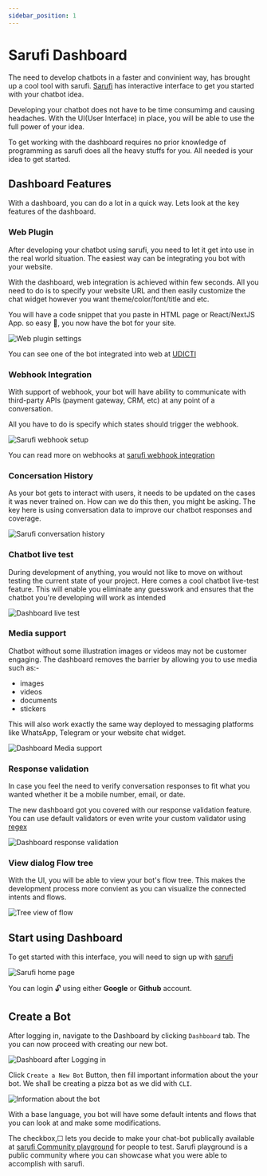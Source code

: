 ```yaml
---
sidebar_position: 1
---
```


# Sarufi Dashboard

The need to develop chatbots in a faster and convinient way, has brought up a cool tool with sarufi. [Sarufi](https://sarufi.io) has interactive interface to get you started with your chatbot idea.

Developing your chatbot does not have to be time consumimg and causing headaches. With the UI(User Interface) in place, you will be able to use the full power of your idea.

To get working with the dashboard requires no prior knowledge of programming as sarufi does all the heavy stuffs for you. All needed is your idea to get started.

## Dashboard Features

With a dashboard, you can do a lot in a quick way. Lets look at the key features of the dashboard.

### Web Plugin

After developing your chatbot using sarufi, you need to let it get into use in the real world situation. The easiest way can be integrating you bot with your website.

With the dashboard, web integration is achieved within few seconds. All you need to do is to specify your website URL and then easily customize the chat widget however you want  theme/color/font/title and etc.

You will have a code snippet that you paste in HTML page or React/NextJS App. so easy 🚀, you now have the bot for your site.

![Web plugin settings](/img/sarufi-web-plugin.png)

You can see one of the bot integrated into web at [UDICTI](https://udicti.udsm.ac.tz/)

### Webhook Integration

With support of webhook, your bot will have ability to communicate with third-party APIs (payment gateway, CRM, etc) at any point of a conversation.

All you have to do is specify which states should trigger the webhook.

![Sarufi webhook setup](/img/sarufi-webhook-setup.png)

You can read more on webhooks at [sarufi webhook integration](/docs/add-more-features/webhook-integration)

### Concersation History

As your bot gets to interact with users, it needs to be updated on the cases it was never trained on. How can we do this then, you might be asking. The key here is using conversation data to improve our chatbot responses and coverage.

![Sarufi conversation history](/img/sarufi-conversation-history.png)

### Chatbot live test

During development of anything, you would not like to move on without testing the current state of your project. Here comes a cool chatbot live-test feature. This will enable you eliminate any guesswork and ensures that the chatbot you're developing will work as intended

![Dashboard live test](/img/sarufi-dashboard-live-test.gif)

### Media support

Chatbot without some illustration images or videos may not be customer engaging. The dashboard removes the barrier by allowing you to use media such as:-

- images
- videos
- documents
- stickers

This will also work exactly the same way deployed to messaging platforms like WhatsApp, Telegram or your website chat widget.

![Dashboard Media support](/img/sarufi-dashboard-media-support.png)

### Response validation

In case you feel the need to verify conversation responses to fit what you wanted whether it be a mobile number, email, or date.

The new dashboard got you covered with our response validation feature. You can use default validators or even write your custom validator using [regex](https://www3.ntu.edu.sg/home/ehchua/programming/howto/Regexe.html)

![Dashboard response validation](/img/sarufi-dashboard-response-validation.png)

### View dialog Flow tree

With the UI, you will be able to view your bot's  flow tree. This makes the development process more convient as you can visualize the connected intents and flows.

![Tree view of flow](/img/dashboard-intent-flow-tree-view.png)

## Start using Dashboard

To get started with this interface, you will need to sign up with [sarufi](https://www.sarufi.io)

![Sarufi home page](/img/sarufi.png)

You can login 🔓 using either **Google** or **Github** account.

## Create a Bot

After logging in, navigate to the Dashboard by clicking `Dashboard` tab. The you can now proceed with creating our new bot.

![Dashboard after Logging in](/img/dashboard-after-log-in.png)

Click `Create a New Bot` Button, then fill important information about the your bot. We shall be creating a pizza bot as we did with `CLI`.

![Information about the bot](/img/dashboard-create-bot.png)

With a base language, you bot will have some default intents and flows that you can look at and make some modifications.

The checkbox,☐ lets you decide to make your chat-bot publically available at [sarufi Community playground](https://playground.sarufi.io/community) for people to test. Sarufi playground is a public community where you can showcase what you were able to accomplish with sarufi.

